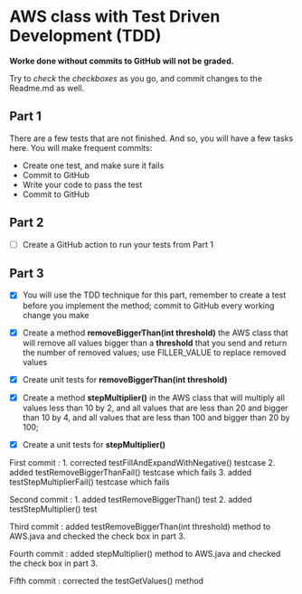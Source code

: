 # AWS class with Test Driven Development (TDD)
**Worke done without commits to GitHub will not be graded.**

Try to *check* the *checkboxes* as you go, and commit changes to the Readme.md as well.

## Part 1
There are a few tests that are not finished. And so, you will have a few tasks here.
You will make frequent commits:
* Create one test, and make sure it fails
* Commit to GitHub
* Write your code to pass the test
* Commit to GitHub
## Part 2
* [ ] Create a GitHub action to run your tests from Part 1
## Part 3 
* [x] You will use the TDD technique for this part, remember to create a test before you implement the method; commit to GitHub every working change you make
* [x] Create a method **removeBiggerThan(int threshold)** the AWS class that will remove all values bigger than a **threshold** that you send and return the number of removed values; use FILLER_VALUE to replace removed values
* [x] Create unit tests for **removeBiggerThan(int threshold)**
* [x] Create a method **stepMultiplier()** in the AWS class that will multiply all values less than 10 by 2, and all values that are less than 20 and bigger than 10 by 4, and all values that are less than 100 and bigger than 20 by 100;
* [x] Create a unit tests for **stepMultiplier()**



First commit :  1. corrected testFillAndExpandWithNegative() testcase
		2. added testRemoveBiggerThanFail() testcase which fails
		3. added testStepMultiplierFail() testcase which fails

Second commit : 1. added testRemoveBiggerThan() test
                2. added testStepMultiplier() test


Third commit : added testRemoveBiggerThan(int threshold) method to AWS.java  and checked the check box in part 3.

Fourth commit : added stepMultiplier() method to AWS.java  and checked the check box in part 3.

Fifth commit : corrected the testGetValues() method 

